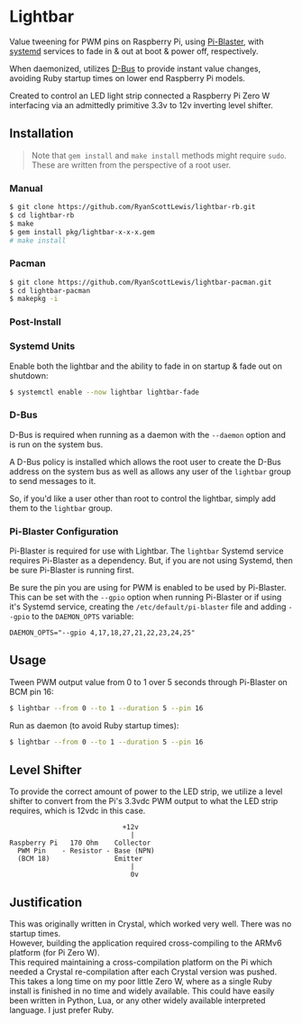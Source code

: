 # Lightbar

Value tweening for PWM pins on Raspberry Pi, using [Pi-Blaster][pi-blaster], with [systemd][systemd]
services to fade in & out at boot & power off, respectively.

When daemonized, utilizes [D-Bus][dbus] to provide instant value changes, avoiding Ruby startup times
on lower end Raspberry Pi models.

Created to control an LED light strip connected a Raspberry Pi Zero W interfacing via an admittedly
primitive 3.3v to 12v inverting level shifter.

## Installation

> Note that `gem install` and `make install` methods might require `sudo`.
> These are written from the perspective of a root user.

### Manual

```sh
$ git clone https://github.com/RyanScottLewis/lightbar-rb.git
$ cd lightbar-rb
$ make
$ gem install pkg/lightbar-x-x-x.gem
# make install
```

### Pacman

```sh
$ git clone https://github.com/RyanScottLewis/lightbar-pacman.git
$ cd lightbar-pacman
$ makepkg -i
```

### Post-Install

### Systemd Units

Enable both the lightbar and the ability to fade in on startup & fade out on shutdown:

```sh
$ systemctl enable --now lightbar lightbar-fade
```

### D-Bus

D-Bus is required when running as a daemon with the `--daemon` option and is run on the system bus.

A D-Bus policy is installed which allows the root user to create the D-Bus address on the system bus
as well as allows any user of the `lightbar` group to send messages to it.

So, if you'd like a user other than root to control the lightbar, simply add them to the `lightbar`
group.

### Pi-Blaster Configuration

Pi-Blaster is required for use with Lightbar. The `lightbar` Systemd service requires Pi-Blaster as
a dependency. But, if you are not using Systemd, then be sure Pi-Blaster is running first.

Be sure the pin you are using for PWM is enabled to be used by Pi-Blaster. This can be set with the
`--gpio` option when running Pi-Blaster or if using it's Systemd service, creating the
`/etc/default/pi-blaster` file and adding `--gpio` to the `DAEMON_OPTS` variable:

```
DAEMON_OPTS="--gpio 4,17,18,27,21,22,23,24,25"
```

## Usage

Tween PWM output value from 0 to 1 over 5 seconds through Pi-Blaster on BCM pin 16:

```sh
$ lightbar --from 0 --to 1 --duration 5 --pin 16
```

Run as daemon (to avoid Ruby startup times):

```sh
$ lightbar --from 0 --to 1 --duration 5 --pin 16
```

## Level Shifter

To provide the correct amount of power to the LED strip, we utilize a level shifter to convert from
the Pi's 3.3vdc PWM output to what the LED strip requires, which is 12vdc in this case.

```
                            +12v
                              |
Raspberry Pi   170 Ohm    Collector
  PWM Pin    - Resistor - Base (NPN)
  (BCM 18)                Emitter
                              |
                              0v
```

## Justification

This was originally written in Crystal, which worked very well. There was no startup times.  
However, building the application required cross-compiling to the ARMv6 platform (for Pi Zero W).  
This required maintaining a cross-compilation platform on the Pi which needed a Crystal re-compilation
after each Crystal version was pushed. This takes a long time on my poor little Zero W, where as
a single Ruby install is finished in no time and widely available. This could have easily been
written in Python, Lua, or any other widely available interpreted language. I just prefer Ruby.

[pi-blaster]: https://github.com/sarfata/pi-blaster
[systemd]: https://freedesktop.org/wiki/Software/systemd/
[dbus]: https://www.freedesktop.org/wiki/Software/dbus/

